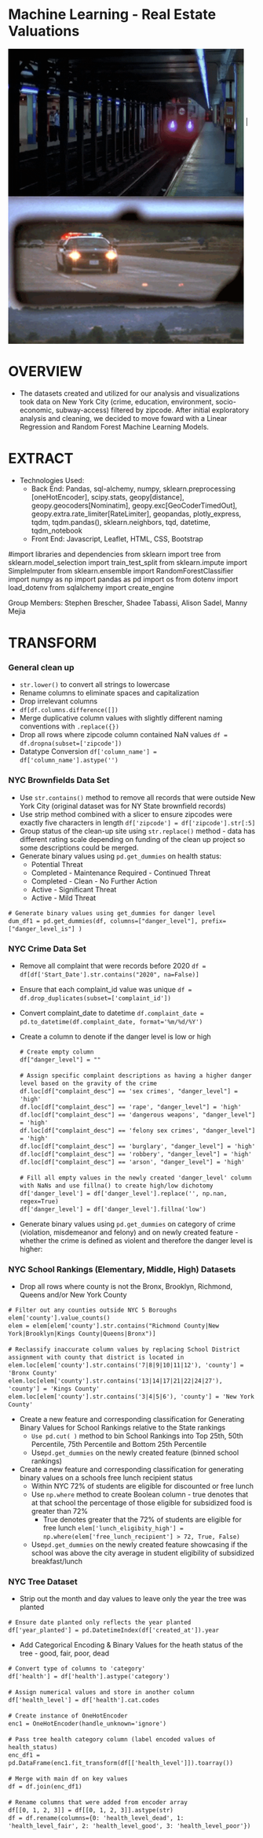 # Machine Learning - Real Estate Valuations

<img align= "center" src="Subway.gif" width="480" height="300"/> | <img align="center" src="Police.gif" width="480" height="300"/>

# OVERVIEW

* The datasets created and utilized for our analysis and visualizations took data on New York City (crime, education, environment, socio-economic, subway-access) filtered by zipcode. After initial exploratory analysis and cleaning, we decided to move foward with a Linear Regression and Random Forest Machine Learning Models.

# EXTRACT
* Technologies Used: 
  * Back End: Pandas, sql-alchemy, numpy, sklearn.preprocessing [oneHotEncoder], scipy.stats, geopy[distance], geopy.geocoders[Nominatim], geopy.exc[GeoCoderTimedOut], geopy.extra.rate_limiter[RateLimiter], geopandas, plotly_express, tqdm, tqdm.pandas(), sklearn.neighbors, tqd, datetime, tqdm_notebook
  * Front End: Javascript, Leaflet, HTML, CSS, Bootstrap


#import libraries and dependencies
from sklearn import tree
from sklearn.model_selection import train_test_split
from sklearn.impute import SimpleImputer
from sklearn.ensemble import RandomForestClassifier
import numpy as np
import pandas as pd
import os
from dotenv import load_dotenv
from sqlalchemy import create_engine


Group Members: Stephen Brescher, Shadee Tabassi, Alison Sadel, Manny Mejia

# TRANSFORM
### General clean up
  * ``str.lower()`` to convert all strings to lowercase
  * Rename columns to eliminate spaces and capitalization
  * Drop irrelevant columns
   * ``df[df.columns.difference([])``
  * Merge duplicative column values with slightly different naming conventions with ``.replace({})`` 
  * Drop all rows where zipcode column contained NaN values
  ``df = df.dropna(subset=['zipcode'])``
  * Datatype Conversion
  ``df['column_name'] = df['column_name'].astype('')``
   

### NYC Brownfields Data Set
  * Use ``str.contains()`` method to remove all records that were outside New York City (original dataset was for NY State brownfield records)
  * Use strip method combined with a slicer to ensure zipcodes were exactly five characters in length
   ``df['zipcode'] = df['zipcode'].str[:5]``
  * Group status of the clean-up site using ``str.replace()`` method - data has different rating scale depending on funding of the clean up project so some descriptions could be merged.
  * Generate binary values using ``pd.get_dummies`` on health status:
     * Potential Threat
     * Completed - Maintenance Required - Continued Threat
     * Completed - Clean - No Further Action
     * Active - Significant Threat
     * Active - Mild Threat
 ```
 # Generate binary values using get_dummies for danger level
 dum_df1 = pd.get_dummies(df, columns=["danger_level"], prefix=["danger_level_is"] )
 ```

### NYC Crime Data Set
* Remove all complaint that were records before 2020
``df = df[df['Start_Date'].str.contains("2020", na=False)] ``
* Ensure that each complaint_id value was unique
``df = df.drop_duplicates(subset=['complaint_id'])``
* Convert complaint_date to datetime
``df.complaint_date = pd.to_datetime(df.complaint_date, format='%m/%d/%Y')``
* Create a column to denote if the danger level is low or high
  ```
  # Create empty column
  df["danger_level"] = ""
  
  # Assign specific complaint descriptions as having a higher danger level based on the gravity of the crime
  df.loc[df["complaint_desc"] == 'sex crimes', "danger_level"] = 'high' 
  df.loc[df["complaint_desc"] == 'rape', "danger_level"] = 'high' 
  df.loc[df["complaint_desc"] == 'dangerous weapons', "danger_level"] = 'high' 
  df.loc[df["complaint_desc"] == 'felony sex crimes', "danger_level"] = 'high'
  df.loc[df["complaint_desc"] == 'burglary', "danger_level"] = 'high' 
  df.loc[df["complaint_desc"] == 'robbery', "danger_level"] = 'high' 
  df.loc[df["complaint_desc"] == 'arson', "danger_level"] = 'high' 
  
  # Fill all empty values in the newly created 'danger_level' column with NaNs and use fillna() to create high/low dichotomy 
  df['danger_level'] = df['danger_level'].replace('', np.nan, regex=True)
  df['danger_level'] = df['danger_level'].fillna('low')
  ```

* Generate binary values using ``pd.get_dummies`` on category of crime (violation, misdemeanor and felony) and on newly created feature - whether the crime is defined as violent and therefore the danger level is higher:

### NYC School Rankings (Elementary, Middle, High) Datasets
* Drop all rows where county is not the Bronx, Brooklyn, Richmond, Queens and/or New York County
 ```
 # Filter out any counties outside NYC 5 Boroughs
 elem['county'].value_counts()
 elem = elem[elem['county'].str.contains("Richmond County|New York|Brooklyn|Kings County|Queens|Bronx")]

 # Reclassify inaccurate column values by replacing School District assignment with county that district is located in
 elem.loc[elem['county'].str.contains('7|8|9|10|11|12'), 'county'] = 'Bronx County'
 elem.loc[elem['county'].str.contains('13|14|17|21|22|24|27'), 'county'] = 'Kings County'
 elem.loc[elem['county'].str.contains('3|4|5|6'), 'county'] = 'New York County'
 ```

* Create a new feature and corresponding classification for Generating Binary Values for School Rankings relative to the State rankings
  * ``Use pd.cut( )`` method to bin School Rankings into Top 25th, 50th Percentile, 75th Percentile and Bottom 25th Percentile
  * Use``pd.get_dummies`` on the newly created feature (binned school rankings)
* Create a new feature and corresponding classification for generating binary values on a schools free lunch recipient status
  * Within NYC 72% of students are eligible for discounted or free lunch
  * Use ``np.where`` method to create Boolean column - true denotes that at that school the percentage of those eligible for subsidized food is greater than 72%
    * True denotes greater that the  72% of students are eligible for free lunch
    ``elem['lunch_eligibity_high'] = np.where(elem['free_lunch_recipient'] > 72, True, False)``
  * Use``pd.get_dummies`` on the newly created feature showcasing if the school was above the city average in student eligibility of subsidized breakfast/lunch
   

### NYC Tree Dataset

* Strip out the month and day values to leave only the year the tree was planted
```
# Ensure date planted only reflects the year planted
df['year_planted'] = pd.DatetimeIndex(df['created_at']).year
```
* Add Categorical Encoding & Binary Values for the heath status of the tree - good, fair, poor, dead
```
# Convert type of columns to 'category'
df['health'] = df['health'].astype('category')

# Assign numerical values and store in another column
df['health_level'] = df['health'].cat.codes

# Create instance of OneHotEncoder
enc1 = OneHotEncoder(handle_unknown='ignore')

# Pass tree health category column (label encoded values of health_status)
enc_df1 = pd.DataFrame(enc1.fit_transform(df[['health_level']]).toarray())

# Merge with main df on key values
df = df.join(enc_df1)

# Rename columns that were added from encoder array
df[[0, 1, 2, 3]] = df[[0, 1, 2, 3]].astype(str)
df = df.rename(columns={0: 'health_level_dead', 1: 'health_level_fair', 2: 'health_level_good', 3: 'health_level_poor'}) 
```
